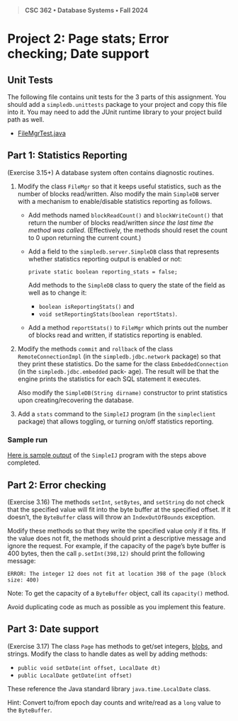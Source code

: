 > **CSC 362 • Database Systems • Fall 2024**
# Project 2: Page stats; Error checking; Date support

## Unit Tests

The following file contains unit tests for the 3 parts of this assignment. You should add a `simpledb.unittests` package to your project and copy this file into it. You may need to add the JUnit runtime library to your project build path as well.

- [FileMgrTest.java](./FileMgrTest.java)


## Part 1: Statistics Reporting

(Exercise 3.15+) A database system often contains diagnostic routines.

1. Modify the class `FileMgr` so that it keeps useful statistics, such as the number of blocks read/written. Also modify the main `SimpleDB` server with a mechanism to enable/disable statistics reporting as follows.

    - Add methods named `blockReadCount()` and `blockWriteCount()` that return the number of blocks read/written *since the last time the method was called*. (Effectively, the methods should reset the count to 0 upon returning the current count.)

    - Add a field to the `simpledb.server.SimpleDB` class that represents whether statistics reporting output is enabled or not:

        ```
        private static boolean reporting_stats = false;
        ```

        Add methods to the `SimpleDB` class to query the state of the field as well as to change it: 
        - `boolean isReportingStats()` and
        - `void setReportingStats(boolean reportStats)`.

    - Add a method `reportStats()` to `FileMgr` which prints out the number of blocks read and written, if statistics reporting is enabled.

2. Modify the methods `commit` and `rollback` of the class `RemoteConnectionImpl` (in the `simpledb.jdbc.network` package) so that they print these statistics. Do the same for the class `EmbeddedConnection` (in the `simpledb.jdbc.embedded` pack- age). The result will be that the engine prints the statistics for each SQL statement it executes.

    Also modify the `SimpleDB(String dirname)` constructor to print statistics upon creating/recovering the database.

3. Add a `stats` command to the `SimpleIJ` program (in the `simpleclient` package) that allows toggling, or turning on/off statistics reporting. 

### Sample run

[Here is sample output](./stats-run.txt) of the `SimpleIJ` program with the steps above completed.


## Part 2: Error checking

(Exercise 3.16) The methods `setInt`, `setBytes`, and `setString` do not check that the specified value will fit into the byte buffer at the specified offset. If it doesn’t, the `ByteBuffer` class will throw an `IndexOutOfBounds` exception. 

Modify these methods so that they write the specified value only if it fits. If the value does not fit, the methods should print a descriptive message and ignore the request. For example, if the capacity of the page’s byte buffer is 400 bytes, then the call `p.setInt(398,12)` should print the following message:

    ERROR: The integer 12 does not fit at location 398 of the page (block size: 400)

Note: To get the capacity of a `ByteBuffer` object, call its `capacity()` method.

Avoid duplicating code as much as possible as you implement this feature.


## Part 3: Date support

(Exercise 3.17) The class `Page` has methods to get/set integers, [blobs](https://stackoverflow.com/questions/5414551/what-is-it-exactly-a-blob-in-a-dbms-context), and strings. Modify the class to handle dates as well by adding methods:

- `public void setDate(int offset, LocalDate dt)`
- `public LocalDate getDate(int offset)`

These reference the Java standard library `java.time.LocalDate` class. 

Hint: Convert to/from epoch day counts and write/read as a `long` value to the `ByteBuffer`.

